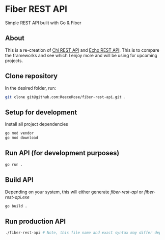 # Fiber REST API

Simple REST API built with Go & Fiber

## About

This is a re-creation of [Chi REST API](https://github.com/ReeceRose/chi-rest-api) and [Echo REST API](https://github.com/ReeceRose/echo-rest-api). This is to compare the frameworks and see which I enjoy more and will be using for upcoming projects.

## Clone repository

In the desired folder, run:

```bash
git clone git@github.com:ReeceRose/fiber-rest-api.git .
```

## Setup for development

Install all project dependencies

```bash
go mod vendor
go mod download
```

## Run API (for development purposes)

```bash
go run .
```

## Build API

Depending on your system, this will either generate _fiber-rest-api_ or _fiber-rest-api.exe_

```bash
go build .
```

## Run production API

```bash
./fiber-rest-api # Note, this file name and exact syntax may differ depending on your system. This is simply and example.
```
